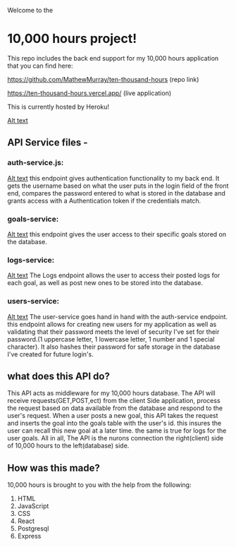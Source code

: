 Welcome to the 
# 10,000 hours project!

This repo includes the back end support for my 10,000 hours application that you can find here:

https://github.com/MathewMurray/ten-thousand-hours (repo link)

https://ten-thousand-hours.vercel.app/ (live application)

This is currently hosted by Heroku!

[Alt text](/screenshots/homepage.png?raw=true "Optional Title")

## API Service files - 
### auth-service.js:

[Alt text](/screenshots/login.png?raw=true "Optional Title")
this endpoint gives authentication functionality to my back end. It gets the username based on what the user puts in the login field of the front end, compares the password entered to what is stored in the database and grants access with a Authentication token if the credentials match.

### goals-service:
[Alt text](/screenshots/userpage.png?raw=true "Optional Title")
this endpoint gives the user access to their specific goals stored on the database.

### logs-service:
[Alt text](/screenshots/goalpage.png?raw=true "Optional Title")
The Logs endpoint allows the user to access their posted logs for each goal, as well as post new ones to be stored into the database.

### users-service:
[Alt text](/screenshots/register.png?raw=true "Optional Title")
The user-service goes hand in hand with the auth-service endpoint. this endpoint allows for creating new users for my application as well as validating that their password meets the level of security I've set for their password.(1 uppercase letter, 1 lowercase letter, 1 number and 1 special character). It also hashes their password for safe storage in the database I've created for future login's. 

## what does this API do?
This API acts as middleware for my 10,000 hours database. The API will receive requests(GET,POST,ect) from the client Side application, process the request based on data available from the database and respond to the user's request. When a user posts a new goal, this API takes the request and inserts the goal into the goals table with the user's id. this insures the user can recall this new goal at a later time. the same is true for logs for the user goals. All in all, The API is the nurons connection the right(client) side of 10,000 hours to the left(database) side. 

## How was this made?
10,000 hours is brought to you with the help from the following:

   1. HTML
   2. JavaScript
   3. CSS
   4. React
   5. Postgresql
   6. Express